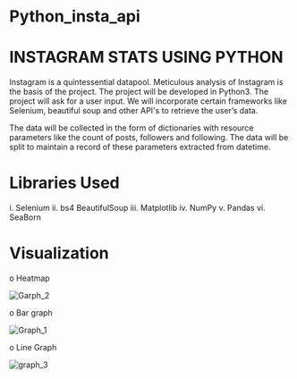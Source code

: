 # Python_insta_api

# INSTAGRAM STATS USING PYTHON

Instagram is a quintessential datapool. Meticulous analysis of Instagram is the
basis of the project. The project will be developed in Python3. The project will ask
for a user input. We will incorporate certain frameworks like Selenium,
beautiful soup and other API's to retrieve the user’s data.

The data will be collected in the form of dictionaries with resource parameters like
the count of posts, followers and following. The data will be split to maintain a
record of these parameters extracted from datetime.

# Libraries Used
  i. Selenium
 ii. bs4 BeautifulSoup
iii. Matplotlib
 iv. NumPy
  v. Pandas
 vi. SeaBorn
 
 # Visualization
 
 o Heatmap
 
![Garph_2](https://user-images.githubusercontent.com/66065422/128351566-1ea4b7f4-89b9-4417-a043-d63c61e7fb5d.png)

o Bar graph 
 
![Graph_1](https://user-images.githubusercontent.com/66065422/128351578-08d8b51c-0d51-47b6-aace-e902bc7bcce5.png)
 
 o Line Graph
 
![graph_3](https://user-images.githubusercontent.com/66065422/128351584-7b936594-45e1-443c-bf7c-9dfaacaac862.png)
